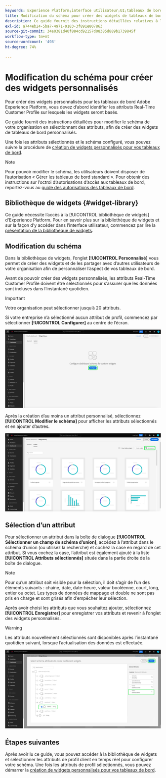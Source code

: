 ```yaml
---
keywords: Experience Platform;interface utilisateur;UI;tableaux de bord;tableau de bord;profils;segments;destinations;utilisation des licences
title: Modification du schéma pour créer des widgets de tableaux de bord personnalisés
description: Ce guide fournit des instructions détaillées relatives à la sélection des attributs et à la configuration du schéma de votre organisation dans le but de créer des widgets personnalisés pour les tableaux de bord d’Adobe Experience Platform.
exl-id: a744eb24-5ba7-4971-9183-3f891e807863
source-git-commit: 34e0381d40f884cd92157d08385d889b1739845f
workflow-type: tm+mt
source-wordcount: '498'
ht-degree: 74%

---
```


# Modification du schéma pour créer des widgets personnalisés

Pour créer des widgets personnalisés pour les tableaux de bord Adobe Experience Platform, vous devez d’abord identifier les attributs Real-Time Customer Profile sur lesquels les widgets seront basés.

Ce guide fournit des instructions détaillées pour modifier le schéma de votre organisation en sélectionnant des attributs, afin de créer des widgets de tableaux de bord personnalisés.

Une fois les attributs sélectionnés et le schéma configuré, vous pouvez suivre la procédure de [création de widgets personnalisés pour vos tableaux de bord](custom-widgets.md).

>[!NOTE]
>
>Pour pouvoir modifier le schéma, les utilisateurs doivent disposer de l’autorisation « Gérer les tableaux de bord standard ». Pour obtenir des instructions sur l’octroi d’autorisations d’accès aux tableaux de bord, reportez-vous au [guide des autorisations des tableaux de bord](../permissions.md).

## Bibliothèque de widgets {#widget-library}

Ce guide nécessite l’accès à la [!UICONTROL bibliothèque de widgets] d’Experience Platform. Pour en savoir plus sur la bibliothèque de widgets et sur la façon d’y accéder dans l’interface utilisateur, commencez par lire la [présentation de la bibliothèque de widgets](widget-library.md).

## Modification du schéma

Dans la bibliothèque de widgets, l’onglet **[!UICONTROL Personnalisé]** vous permet de créer des widgets et de les partager avec d’autres utilisateurs de votre organisation afin de personnaliser l’aspect de vos tableaux de bord.

Avant de pouvoir créer des widgets personnalisés, les attributs Real-Time Customer Profile doivent être sélectionnés pour s’assurer que les données sont incluses dans l’instantané quotidien.

>[!IMPORTANT]
>
>Votre organisation peut sélectionner jusqu’à 20 attributs.

Si votre entreprise n’a sélectionné aucun attribut de profil, commencez par sélectionner **[!UICONTROL Configurer]** au centre de l’écran.

![Onglet Personnalisé de l’espace de travail de la bibliothèque de widgets avec l’option Configurer mise en surbrillance.](../images/customization/configure-schema.png)

Après la création d’au moins un attribut personnalisé, sélectionnez **[!UICONTROL Modifier le schéma]** pour afficher les attributs sélectionnés et en ajouter d’autres.

![Onglet Personnalisé de l’espace de travail de la bibliothèque de widgets avec l’option Modifier le schéma mise en surbrillance.](../images/customization/edit-schema.png)

## Sélection d’un attribut

Pour sélectionner un attribut dans la boîte de dialogue **[!UICONTROL Sélectionner un champ de schéma d’union]**, accédez à l’attribut dans le schéma d’union (ou utilisez la recherche) et cochez la case en regard de cet attribut. Si vous cochez la case, l’attribut est également ajouté à la liste **[!UICONTROL Attributs sélectionnés]** située dans la partie droite de la boîte de dialogue.

>[!NOTE]
>
>Pour qu’un attribut soit visible pour la sélection, il doit s’agir de l’un des éléments suivants : chaîne, date, date-heure, valeur booléenne, court, long, entier ou octet. Les types de données de mappage et double ne sont pas pris en charge et sont grisés afin d’empêcher leur sélection.

Après avoir choisi les attributs que vous souhaitez ajouter, sélectionnez **[!UICONTROL Enregistrer]** pour enregistrer vos attributs et revenir à l’onglet des widgets personnalisés.

>[!WARNING]
>Les attributs nouvellement sélectionnés sont disponibles après l’instantané quotidien suivant, lorsque l’actualisation des données est effectuée.

![La boîte de dialogue permettant de sélectionner les attributs de schéma avec les attributs et de cliquer sur Enregistrer en surbrillance.](../images/customization/select-attribute.png)

## Étapes suivantes

Après avoir lu ce guide, vous pouvez accéder à la bibliothèque de widgets et sélectionner les attributs de profil client en temps réel pour configurer votre schéma. Une fois les attributs de profil sélectionnés, vous pouvez démarrer la [création de widgets personnalisés pour vos tableaux de bord](custom-widgets.md).
